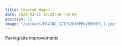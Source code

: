 ```yaml
---
title: Covered Wagon
date: 2024-02-15 10:33:00 -06:00
position: 22
image: "/uploads/PAVING_SITE%20IMPROVEMENTS_1.jpg"
---
```


Paving/site improvements